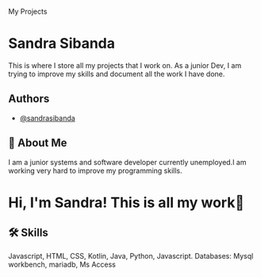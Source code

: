 My Projects

# Sandra Sibanda 



This is where I store all my projects that I work on. 
As a junior Dev, I am trying to improve my skills and document
all the work I have done.

## Authors

- [@sandrasibanda](https://www.github.com/sandrasibanda)

 

  
## 🚀 About Me
I am a junior systems and software developer currently unemployed.I am working very hard to improve my 
 programming skills. 

  
# Hi, I'm Sandra! This is all my work👋

  
  
## 🛠 Skills
Javascript, HTML, CSS, Kotlin, Java, Python, Javascript.
Databases: Mysql workbench, mariadb, Ms Access



  
